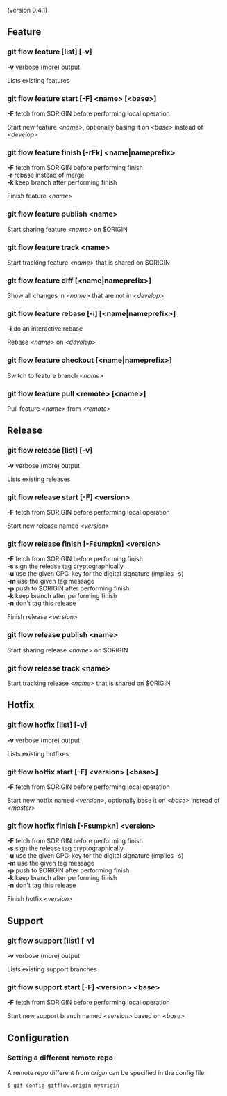 (version 0.4.1)

## Feature

### git flow feature [list] [-v]
**-v** verbose (more) output

Lists existing features

### git flow feature start [-F] \<name> [\<base>]
**-F** fetch from $ORIGIN before performing local operation

Start new feature _\<name>_, optionally basing it on _\<base>_ instead of _\<develop>_

### git flow feature finish [-rFk] \<name|nameprefix>
**-F** fetch from $ORIGIN before performing finish  
**-r** rebase instead of merge  
**-k** keep branch after performing finish

Finish feature _\<name>_

### git flow feature publish \<name>

Start sharing feature _\<name>_ on $ORIGIN

### git flow feature track \<name>

Start tracking feature _\<name>_ that is shared on $ORIGIN

### git flow feature diff [\<name|nameprefix>]

Show all changes in _\<name>_ that are not in _\<develop>_

### git flow feature rebase [-i] [\<name|nameprefix>]

**-i** do an interactive rebase

Rebase _\<name>_ on _\<develop>_

### git flow feature checkout [\<name|nameprefix>]

Switch to feature branch _\<name>_

### git flow feature pull \<remote> [\<name>]

Pull feature _\<name>_ from _\<remote>_

## Release

### git flow release [list] [-v]
**-v** verbose (more) output

Lists existing releases

### git flow release start [-F] \<version>
**-F** fetch from $ORIGIN before performing local operation

Start new release named _\<version>_

### git flow release finish [-Fsumpkn] \<version>
**-F** fetch from $ORIGIN before performing finish  
**-s** sign the release tag cryptographically  
**-u** use the given GPG-key for the digital signature (implies -s)  
**-m** use the given tag message  
**-p** push to $ORIGIN after performing finish  
**-k** keep branch after performing finish  
**-n** don't tag this release

Finish release _\<version>_

### git flow release publish \<name>
Start sharing release _\<name>_ on $ORIGIN

### git flow release track \<name>
Start tracking release _\<name>_ that is shared on $ORIGIN

## Hotfix
### git flow hotfix [list] [-v]
**-v** verbose (more) output

Lists existing hotfixes
### git flow hotfix start [-F] \<version> [\<base>]
**-F** fetch from $ORIGIN before performing local operation

Start new hotfix named _\<version>_, optionally base it on _\<base>_ instead of _\<master>_
### git flow hotfix finish [-Fsumpkn] \<version>
**-F** fetch from $ORIGIN before performing finish  
**-s** sign the release tag cryptographically  
**-u** use the given GPG-key for the digital signature (implies -s)  
**-m** use the given tag message  
**-p** push to $ORIGIN after performing finish  
**-k** keep branch after performing finish  
**-n** don't tag this release

Finish hotfix _\<version>_

## Support
### git flow support [list] [-v]
**-v** verbose (more) output

Lists existing support branches
### git flow support start [-F] \<version> \<base>
**-F** fetch from $ORIGIN before performing local operation

Start new support branch named _\<version>_ based on _\<base>_

## Configuration

### Setting a different remote repo
A remote repo different from _origin_ can be specified in the config file:

`$ git config gitflow.origin myorigin`